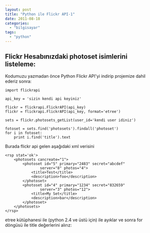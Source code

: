 ```yaml
---
layout: post
title: "Python ile Flickr API-1"
date: 2011-08-18
categories: 
  - "bilgisayar"
tags: 
  - "python"
---
```


## Flickr Hesabınızdaki photoset isimlerini listeleme:

Kodumuzu yazmadan önce Python Flickr API'yi indirip projemize dahil ederiz sonra:

```
import flickrapi

api_key = 'sizin kendi api keyiniz'

flickr = flickrapi.FlickrAPI(api_key)
flickr = flickrapi.FlickrAPI(api_key, format='etree')

sets = flickr.photosets_getList(user_id='kendi user idiniz')

fotoset = sets.find('photosets').findall('photoset')
for i in fotoset:
	print i.find('title').text
```

Burada flickr api gelen aşağıdaki xml verisini

```
<rsp stat='ok'>
    <photosets cancreate="1">
        <photoset id="5" primary="2483" secret="abcdef"
                server="8" photos="4">
            <title>Test</title>
            <description>foo</description>
        </photoset>
        <photoset id="4" primary="1234" secret="832659"
                server="3" photos="12">
            <title>My Set</title>
            <description>bar</description>
        </photoset>
    </photosets>
</rsp>
```

etree kütüphanesi ile (python 2.4 ve üstü için) ile ayıklar ve sonra for döngüsü ile title değerlerini alırız:
